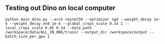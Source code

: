 ## Testing out Dino on local computer
```
python main_dino.py --arch resnet50 --optimizer sgd --weight_decay 1e-4 --weight_decay_end 1e-4 --global_crops_scale 0.14 1 --local_crops_scale 0.05 0.14 --data_path /workspace/data/ALL_IN_ONE/train/ --output_dir /workspace/output --batch_size_per_gpu 1
```